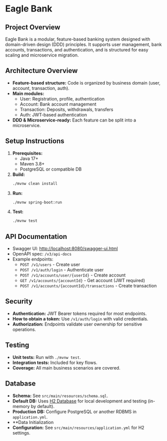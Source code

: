 # Eagle Bank

## Project Overview
Eagle Bank is a modular, feature-based banking system designed with domain-driven design (DDD) principles. It supports user management, bank accounts, transactions, and authentication, and is structured for easy scaling and microservice migration.

## Architecture Overview
- **Feature-based structure:** Code is organized by business domain (user, account, transaction, auth).
- **Main modules:**
  - User: Registration, profile, authentication
  - Account: Bank account management
  - Transaction: Deposits, withdrawals, transfers
  - Auth: JWT-based authentication
- **DDD & Microservice-ready:** Each feature can be split into a microservice.

## Setup Instructions
1. **Prerequisites:**
   - Java 17+
   - Maven 3.8+
   - PostgreSQL or compatible DB
2. **Build:**
   ```sh
   ./mvnw clean install
   ```
3. **Run:**
   ```sh
   ./mvnw spring-boot:run
   ```
4. **Test:**
   ```sh
   ./mvnw test
   ```

## API Documentation
- Swagger UI: [http://localhost:8080/swagger-ui.html](http://localhost:8080/swagger-ui.html)
- OpenAPI spec: `/v3/api-docs`
- Example endpoints:
  - `POST /v1/users` - Create user
  - `POST /v1/auth/login` - Authenticate user
  - `POST /v1/accounts/user/{userId}` - Create account
  - `GET /v1/accounts/{accountId}` - Get account (JWT required)
  - `POST /v1/accounts/{accountId}/transactions` - Create transaction

## Security
- **Authentication:** JWT Bearer tokens required for most endpoints.
- **How to obtain a token:** Use `/v1/auth/login` with valid credentials.
- **Authorization:** Endpoints validate user ownership for sensitive operations.

## Testing
- **Unit tests:** Run with `./mvnw test`.
- **Integration tests:** Included for key flows.
- **Coverage:** All main business scenarios are covered.

## Database
- **Schema:** See `src/main/resources/schema.sql`.
- **Default DB:** Uses [H2 Database](https://www.h2database.com/) for local development and testing (in-memory by default).
- **Production DB:** Configure PostgreSQL or another RDBMS in `application.yml`.
- **Data Initialization
- **Configuration:** See `src/main/resources/application.yml` for H2 settings.
